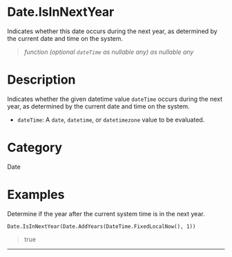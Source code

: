 ﻿# Date.IsInNextYear
Indicates whether this date occurs during the next year, as determined by the current date and time on the system.
> _function (optional <code>dateTime</code> as nullable any) as nullable any_
# Description 
Indicates whether the given datetime value <code>dateTime</code> occurs during the next year, as determined by the current date and time on the system.
      <ul>
      <li><code>dateTime</code>: A <code>date</code>, <code>datetime</code>, or <code>datetimezone</code> value to be evaluated.</li>
      </ul>
# Category 
Date
# Examples 
Determine if the year after the current system time is in the next year.
```
Date.IsInNextYear(Date.AddYears(DateTime.FixedLocalNow(), 1))
```
> true
***
